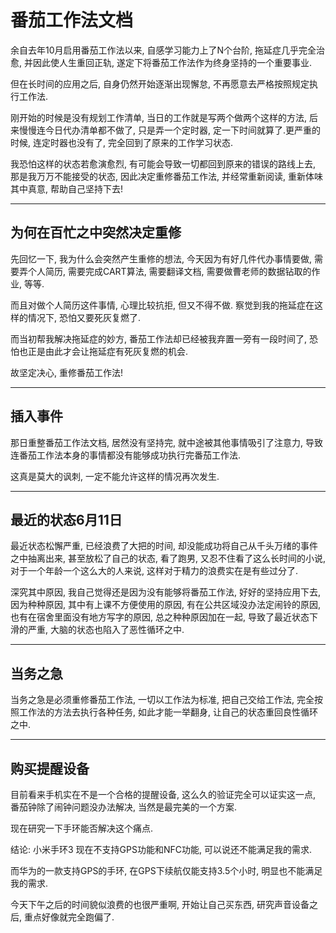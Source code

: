 # 番茄工作法文档

余自去年10月启用番茄工作法以来, 自感学习能力上了N个台阶, 拖延症几乎完全治愈, 并因此使人生重回正轨, 遂定下将番茄工作法作为终身坚持的一个重要事业.

但在长时间的应用之后, 自身仍然开始逐渐出现懈怠, 不再愿意去严格按照规定执行工作法.

刚开始的时候是没有规划工作清单, 当日的工作就是写两个做两个这样的方法, 后来慢慢连今日代办清单都不做了, 只是弄一个定时器, 定一下时间就算了.更严重的时候, 连定时器也没有了, 完全回到了原来的工作学习状态.

我恐怕这样的状态若愈演愈烈, 有可能会导致一切都回到原来的错误的路线上去, 那是我万万不能接受的状态, 因此决定重修番茄工作法, 并经常重新阅读, 重新体味其中真意, 帮助自己坚持下去!

----

## 为何在百忙之中突然决定重修

先回忆一下, 我为什么会突然产生重修的想法, 今天因为有好几件代办事情要做, 需要弄个人简历, 需要完成CART算法, 需要翻译文档, 需要做曹老师的数据钻取的作业, 等等.

而且对做个人简历这件事情, 心理比较抗拒, 但又不得不做. 察觉到我的拖延症在这样的情况下, 恐怕又要死灰复燃了.

而当初帮我解决拖延症的妙方, 番茄工作法却已经被我弃置一旁有一段时间了, 恐怕也正是由此才会让拖延症有死灰复燃的机会.

故坚定决心, 重修番茄工作法!

---

## 插入事件

那日重整番茄工作法文档, 居然没有坚持完, 就中途被其他事情吸引了注意力, 导致连番茄工作法本身的事情都没有能够成功执行完番茄工作法.

这真是莫大的讽刺, 一定不能允许这样的情况再次发生.

----

## 最近的状态6月11日

最近状态松懈严重, 已经浪费了大把的时间, 却没能成功将自己从千头万绪的事件之中抽离出来, 甚至放松了自己的状态, 看了跑男, 又忍不住看了这么长时间的小说, 对于一个年龄一个这么大的人来说, 这样对于精力的浪费实在是有些过分了.

深究其中原因, 我自己觉得还是因为没有能够将番茄工作法, 好好的坚持应用下去, 因为种种原因, 其中有上课不方便使用的原因, 有在公共区域没办法定闹铃的原因, 也有在宿舍里面没有地方写字的原因, 总之种种原因加在一起, 导致了最近状态下滑的严重, 大脑的状态也陷入了恶性循环之中.

---

## 当务之急

当务之急是必须重修番茄工作法, 一切以工作法为标准, 把自己交给工作法, 完全按照工作法的方法去执行各种任务, 如此才能一举翻身, 让自己的状态重回良性循环之中.

---

## 购买提醒设备

目前看来手机实在不是一个合格的提醒设备, 这么久的验证完全可以证实这一点, 番茄钟除了闹钟问题没办法解决, 当然是最完美的一个方案.

现在研究一下手环能否解决这个痛点.

结论: 小米手环3 现在不支持GPS功能和NFC功能, 可以说还不能满足我的需求.

而华为的一款支持GPS的手环, 在GPS下续航仅能支持3.5个小时, 明显也不能满足我的需求.

今天下午之后的时间貌似浪费的也很严重啊, 开始让自己买东西, 研究声音设备之后, 重点好像就完全跑偏了.

